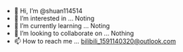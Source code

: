 - 👋 Hi, I’m @shuan114514
- 👀 I’m interested in ... Noting
- 🌱 I’m currently learning ... Noting
- 💞️ I’m looking to collaborate on ... Nothing
- 📫 How to reach me ... bilibili_1591140320@outlook.com

<!---
shuan114514/shuan114514 is a ✨ special ✨ repository because its `README.md` (this file) appears on your GitHub profile.
You can click the Preview link to take a look at your changes.
--->
